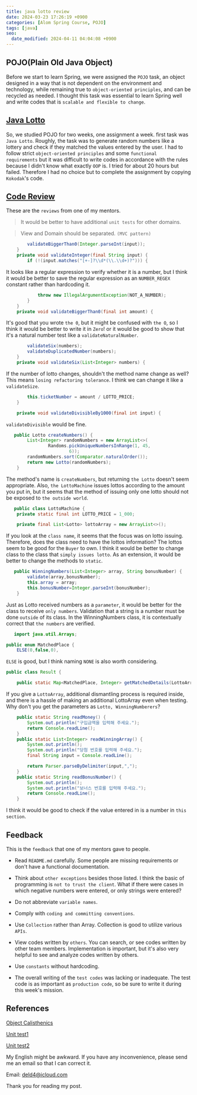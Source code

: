 ```yaml
---
title: java lotto review
date: 2024-03-23 17:26:19 +0900
categories: [Alom Spring Course, POJO]
tags: [java]
seo:
  date_modified: 2024-04-11 04:04:08 +0900
---
```


## POJO(Plain Old Java Object)

Before we start to learn Spring, we were assigned the `POJO` task, an object designed in a way that is not dependent on the environment and technology, while remaining true to `object-oriented principles`, and can be recycled as needed. I thought this task was essential to learn Spring well and write codes that is `scalable and flexible to change`.

## [Java Lotto](https://github.com/4deld/java-lotto)

So, we studied POJO for two weeks, one assignment a week. first task was `Java Lotto`. Roughly, the task was to generate random numbers like a lottery and check if they matched the values entered by the user. I had to follow strict `object-oriented principles` and some `functional requirements` but it was difficult to write codes in accordance with the rules because I didn't know what exactly `OOP` is. I tried for about 20 hours but failed. Therefore I had no choice but to complete the assignment by copying `Kokodak`'s code.


## [Code Review](https://github.com/TEAM-ALOM/java-lotto/pull/13)

These are the `reviews` from one of my mentors.

> It would be better to have additional `unit tests` for other domains.

> View and Domain should be separated. `(MVC pattern)`

```Java
        validateBiggerThan0(Integer.parseInt(input));
    }
    private void validateInteger(final String input) {
        if (!(input.matches("[+-]?\\d*(\\.\\d+)?"))) {
```

It looks like a regular expression to verify whether it is a number, but I think it would be better to save the regular expression as an `NUMBER_REGEX` constant rather than hardcoding it.

```Java
            throw new IllegalArgumentException(NOT_A_NUMBER);
        }
    }
    private void validateBiggerThan0(final int amount) {
```

It's good that you wrote `the 0`, but it might be confused with `the O`, so I think it would be better to write it in `Zero`! or it would be good to show that it's a natural number test like a `validateNaturalNumber`.

```Java
        validateSix(numbers);
        validateDuplicatedNumber(numbers);
    }
    private void validateSix(List<Integer> numbers) {
```

If the number of lotto changes, shouldn't the method name change as well? This means `losing refactoring tolerance`.
I think we can change it like a `validateSize`.

```Java
        this.ticketNumber = amount / LOTTO_PRICE;
    }

    private void validateDivisibleBy1000(final int input) {
```

`validateDivisible` would be fine.

```Java
   public Lotto createNumbers() {
        List<Integer> randomNumbers = new ArrayList<>(
                Randoms.pickUniqueNumbersInRange(1, 45,
                        6));
        randomNumbers.sort(Comparator.naturalOrder());
        return new Lotto(randomNumbers);
    }
```

The method's name is `createNumbers`, but returning `the Lotto` doesn't seem appropriate. Also, `the LottoMachine` issues lottos according to the amount you put in, but it seems that the method of issuing only one lotto should not be exposed to `the outside world`.

```Java
   public class LottoMachine {
    private static final int LOTTO_PRICE = 1_000;

    private final List<Lotto> lottoArray = new ArrayList<>();
```

If you look at the `class name`, it seems that the focus was on lotto issuing. Therefore, does the class need to have the lottos information? The lottos seem to be good for the `Buyer` to own. I think it would be better to change class to the class that `simply issues lotto`. As an extension, it would be better to change the methods to `static`.

```Java
   public WinningNumbers(List<Integer> array, String bonusNumber) {
        validate(array,bonusNumber);
        this.array = array;
        this.bonusNumber=Integer.parseInt(bonusNumber);
    }
```

Just as Lotto received numbers as a `parameter`, it would be better for the class to receive `only numbers`. Validation that a string is a number must be done `outside` of its class. In the WinningNumbers class, it is contextually correct that `the numbers` are verified.

```Java
   import java.util.Arrays;

public enum MatchedPlace {
    ELSE(0,false,0),
```

`ELSE` is good, but I think naming `NONE` is also worth considering.  

```Java
public class Result {

    public static Map<MatchedPlace, Integer> getMatchedDetails(LottoArray lottoArray, WinningNumbers winningNumbers) {
```

If you give a `LottoArray`, additional dismantling process is required inside, and there is a hassle of making an additional LottoArray even when testing.
Why don't you get the parameters as `Lotto, WinningNumberers`?

```Java
    public static String readMoney() {
        System.out.println("구입금액을 입력해 주세요.");
        return Console.readLine();
    }
    public static List<Integer> readWinningArray() {
        System.out.println();
        System.out.println("당첨 번호를 입력해 주세요.");
        final String input = Console.readLine();

        return Parser.parseByDelimiter(input,",");
    }
    public static String readBonusNumber() {
        System.out.println();
        System.out.println("보너스 번호를 입력해 주세요.");
        return Console.readLine();
    }
```

I think it would be good to check if the value entered in is a number in `this section`.

## Feedback

This is the `feedback` that one of my mentors gave to people.

- Read `README.md` carefully. Some people are missing requirements or don't have a functional documentation.

- Think about `other exceptions` besides those listed. I think the basic of programming is `not to trust the client`. What if there were cases in which negative numbers were entered, or only strings were entered?

- Do not abbreviate `variable names`.

- Comply with `coding and committing conventions`.

- Use `Collection` rather than Array. Collection is good to utilize various `APIs`.

- View codes written by `others`. You can search, or see codes written by other team members. Implementation is important, but it's also very helpful to see and analyze codes written by others.

- Use `constants` without hardcoding.

- The overall writing of the `test codes` was lacking or inadequate. The test code is as important as `production code`, so be sure to write it during this week's mission.

## References

[Object Calisthenics](https://jamie95.tistory.com/99)

[Unit test1](https://mangkyu.tistory.com/143)

[Unit test2](https://mangkyu.tistory.com/144)


My English might be awkward. If you have any inconvenience, please send me an email so that I can correct it.

Email: deld4@icloud.com

Thank you for reading my post.

